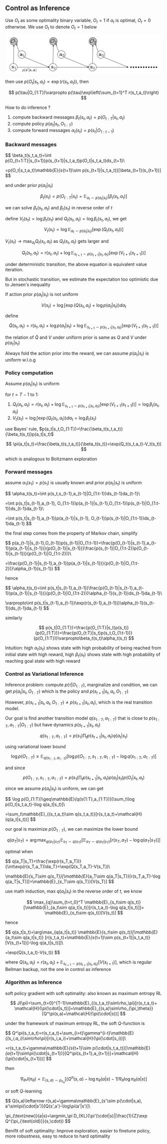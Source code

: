 ## Control as Inference

Use $O_t$ as some optimality binary variable, $O_t=1$ if $a_t$ is optimal, $O_t=0$ otherwise. We use $O_t$ to denote $O_t=1$ below

![Alt Text](pic/control.png)

then use $p(O_t|s_t,a_t)\varpropto\exp(r(s_t,a_t))$, then

$$
p(\tau|O_{1:T})\varpropto p(\tau)\exp\left(\sum_{t=1}^T r(s_t,a_t)\right)
$$

How to do inference ?

1. compute backward messages $\beta_t(s_t,a_t)=p(O_{t:T}|s_t,a_t)$
2. compute policy $p(a_t|s_t,O_{1:T})$
3. compute forward messages $\alpha_t(s_t)=p(s_t|O_{1:t-1})$

### Backward messages

$$
\beta_t(s_t,a_t)=\int p(O_{t+1:T}|s_{t+1})p(s_{t+1}|s_t,a_t)p(O_t|s_t,a_t)ds_{t+1}\\

=p(O_t|s_t,a_t)\mathbb{E}_{s_{t+1}\sim p(s_{t+1}|s_t,a_t)}[\beta_{t+1}(s_{t+1})]
$$

and under prior $p(a_t|s_t)$

$$
\beta_t(s_t)=p(O_{t:T}|s_{t})=\mathbb{E}_{a_t\sim p(a_t|s_t)}[\beta_t(s_t,a_t)]
$$

we can solve $\beta_t(s_t,a_t)$ and $\beta_t(s_t)$ in reverse order of $t$

define $V_t(s_t)=\log\beta_t(s_t)$ and $Q_t(s_t,a_t)=\log\beta_t(s_t,a_t)$, we get

$$
V_t(s_t)=\log\mathbb{E}_{a_t\sim p(a_t|s_t)}[\exp(Q_t(s_t,a_t))]
$$

$V_t(s_t)\rightarrow\max_{a_t}Q_t(s_t,a_t)$ as $Q_t(s_t,a_t)$ gets larger and

$$
Q_t(s_t,a_t)=r(s_t,a_t)+\log\mathbb{E}_{s_{t+1}\sim p(s_{t+1}|s_t,a_t)}[\exp(V_{t+1}(s_{t+1}))]
$$

under deterministic transition, the above equation is equivalent value iteration.

But in stochastic transition, we estimate the expectation too optimistic due to Jensen's inequality

If action prior $p(a_t|s_t)$ is not uniform

$$
V(s_t)=\log\int\exp\left(Q(s_t,a_t)+\log p(a_t|s_t)\right)da_t
$$

define

$$
\tilde{Q}(s_t,a_t)=r(s_t,a_t)+\log p(a_t|s_t)+\log\mathbb{E}_{s_{t+1}\sim p(s_{t+1}|s_t,a_t)}[\exp(V_{t+1}(s_{t+1}))]
$$

the relation of $\tilde{Q}$ and $V$ under uniform prior is same as $Q$ and $V$ under $p(a_t|s_t)$

Always fold the action prior into the reward, we can assume $p(a_t|s_t)$ is uniform w.l.o.g

### Policy computation

Assume $p(a_t|s_t)$ is uniform

for $t=T-1$ to 1:

1. $Q_t(s_t,a_t)=r(s_t,a_t)+\log\mathbb{E}_{s_{t+1}\sim p(s_{t+1}|s_t,a_t)}[\exp(V_{t+1}(s_{t+1}))]=\log\beta_t(s_t,a_t)$
2. $V_t(s_t)=\log\int\exp(Q_t(s_t,a_t))da_t=\log\beta_t(s_t)$

use Bayes' rule, $p(a_t|s_t,O_{1:T})=\frac{\beta_t(s_t,a_t)}{\beta_t(s_t)}p(a_t|s_t)$

$$
\pi(a_t|s_t)=\frac{\beta_t(s_t,a_t)}{\beta_t(s_t)}=\exp(Q_t(s_t,a_t)-V_t(s_t))
$$

which is analogous to Boltzmann exploration

### Forward messages

assume $\alpha_1(s_1)=p(s_1)$ is usually known and prior $p(a_{t}|s_t)$ is uniform

$$
\alpha_t(s_t)=\int p(s_t,s_{t-1},a_{t-1}|O_{1:t-1})ds_{t-1}da_{t-1}\\

=\int p(s_t|s_{t-1},a_{t-1}, O_{1:t-1})p(a_{t-1}|s_{t-1},O_{1:t-1})p(s_{t-1}|O_{1:t-1})ds_{t-1}da_{t-1}\\

=\int p(s_t|s_{t-1},a_{t-1})p(a_{t-1}|s_{t-1}, O_{t-1})p(s_{t-1}|O_{1:t-1})ds_{t-1}da_{t-1}
$$

the final step comes from the property of Markov chain, simplify

$$
p(a_{t-1}|s_{t-1},O_{t-1})p(s_{t-1}|O_{1:t-1})=\frac{p(O_{t-1}|s_{t-1},a_{t-1})p(a_{t-1}|s_{t-1})}{p(O_{t-1}|s_{t-1})}\frac{p(s_{t-1}|O_{1:t-2})p(O_{t-1}|s_{t-1})}{p(O_{t-1}|O_{1:t-2})}\\

=\frac{p(O_{t-1}|s_{t-1},a_{t-1})p(a_{t-1}|s_{t-1})}{p(O_{t-1}|O_{1:t-2})}\alpha_{t-1}(s_{t-1})
$$

hence

$$
\alpha_t(s_t)=\int p(s_t|s_{t-1},a_{t-1})\frac{p(O_{t-1}|s_{t-1},a_{t-1})p(a_{t-1}|s_{t-1})}{p(O_{t-1}|O_{1:t-2})}\alpha_{t-1}(s_{t-1})ds_{t-1}da_{t-1}\\

\varpropto\int p(s_t|s_{t-1},a_{t-1})\exp(r(s_{t-1},a_{t-1}))\alpha_{t-1}(s_{t-1})ds_{t-1}da_{t-1}
$$

similarly

$$
p(s_t|O_{1:T})=\frac{p(O_{1:T}|s_t)p(s_t)}{p(O_{1:T})}=\frac{p(O_{t:T}|s_t)p(s_t,O_{1:t-1})}{p(O_{1:T})}\varpropto\beta_t(s_t)\alpha_t(s_t)
$$

Intuition: high $\alpha_t(s_t)$ shows state with high probability of being reached from initial state with high reward, high $\beta_t(s_t)$ shows state with high probability of reaching goal state with high reward

### Control as Variational Inference

Inference problem: compute $p(\tau|O_{1:T})$, marginalize and condition, we can get $p(a_t|s_t,O_{1:T})$ which is the policy and $p(s_{t+1}|s_t,a_t,O_{1:T})$

However, $p(s_{t+1}|s_t,a_t,O_{1:T})\neq p(s_{t+1}|s_t,a_t)$, which is the real transition model.

Our goal is find another transition model $q(s_{1:T},a_{1:T})$ that is close to $p(s_{1:T},a_{1:T}|O_{1:T})$ but have dynamics $p(s_{t+1}|s_t,a_t)$

$$
q(s_{1:T},a_{1:T})=p(s_1)\prod_t p(s_{t+1}|s_t,a_t)q(a_t|s_t)
$$

using variational lower bound

$$
\log p(O_{1:T})\geq\mathbb{E}_{q(s_{1:T},a_{1:T})}[\log p(O_{1:T},s_{1:T},a_{1:T})-\log q(s_{1:T},a_{1:T})]
$$

and since

$$
p(O_{1:T},s_{1:T},a_{1:T})=p(s_1)\prod_t p(s_{t+1}|s_t,a_t)p(a_t|s_t)p(O_t|s_t,a_t)
$$

since we assume $p(a_t|s_t)$ is uniform, we can get

$$
\log p(O_{1:T})\geq\mathbb{E}_{q(s_{1:T},a_{1:T})}[\sum_t\log p(O_t|s_t,a_t)-\log q(a_t|s_t)]\\

=\sum_t\mathbb{E}_{(s_t,a_t)\sim q(s_t,a_t)}[r(s_t,a_t)+\mathcal{H}(q(a_t|s_t))]
$$

our goal is maximize $p(O_{1:T})$, we can maximize the lower bound

$$
q(a_T|s_T)=\arg\max_{q(a_T|s_T)} \mathbb{E}_{s_T\sim q(s_T)}[\mathbb{E}_{a_T\sim q(a_T|s_T)}[r(s_T,a_T)-\log q(a_T|s_T)]]
$$

optimal when

$$
q(a_T|s_T)=\frac{\exp(r(s_T,a_T))}{\int\exp(r(s_T,a_T))da_T}=\exp(Q(s_T,a_T)-V(s_T))\\

\mathbb{E}_{s_T\sim q(s_T)}[\mathbb{E}_{a_T\sim q(a_T|s_T)}[r(s_T,a_T)-\log q(a_T|s_T)]]=\mathbb{E}_{s_T\sim q(s_T)}[V(s_T)]
$$

use math induction, max $q(a_t|s_t)$ in the reverse order of $t$, we know

$$
\max_{q}\sum_{t=t_0}^T \mathbb{E}_{s_t\sim q(s_t)}[\mathbb{E}_{a_t\sim q(a_t|s_t)}[r(s_t,a_t)-\log q(a_t|s_t)]]= \mathbb{E}_{s_t\sim q(s_t)}[V(s_t)]
$$

hence

$$
q(a_t|s_t)=\arg\max_{q(a_t|s_t)} \mathbb{E}_{s_t\sim q(s_t)}[\mathbb{E}_{a_t\sim q(a_t|s_t)} [r(s_t,a_t)+\mathbb{E}_{s_{t+1}\sim p(s_{t+1}|s_t,a_t)}[V(s_{t+1})]-\log q(a_t|s_t)]]\\

=\exp(Q(s_t,a_t)-V(s_t))
$$

where $Q(s_t,a_t)=r(s_t,a_t)+\mathbb{E}_{s_{t+1}\sim p(s_{t+1}|s_t,a_t)}[V(s_{t+1})]$, which is regular Bellman backup, not the one in control as inference

### Algorithm as Inference

soft policy gradient with soft optimality: also known as maximum entropy RL

$$
J(\pi)=\sum_{t=0}^{T-1}\mathbb{E}_{(s_t,a_t)\sim\rho_\pi}[r(s_t,a_t)+ \mathcal{H}(\pi(\cdot|s_t))]=\mathbb{E}_{(s,a)\sim\rho_{\pi_\theta}}[Q^\pi(s,a)+\mathcal{H}(\pi(\cdot|s))]
$$

under the framework of maximum entropy RL, the soft $Q$-function is

$$
Q^\pi(s_t,a_t)=r(s_t,a_t)+\sum_{i>t}\gamma^{i-t}\mathbb{E}_{(s_i,a_i)\sim\rho_\pi}[r(s_i,a_i)+\mathcal{H}(\pi(\cdot|s_i))]\\

=r(s_t,a_t)+\gamma\mathbb{E}_{s_{t+1}\sim p(\cdot|s_t,a_t)}[\mathbb{E}_{a_{t+1}\sim\pi(\cdot|s_{t+1})}[Q^\pi(s_{t+1},a_{t+1})]+\mathcal{H}(\pi(\cdot|s_{t+1}))]
$$

then

$$
\nabla_\theta J(\pi_\theta)=\mathbb{E}_{(s,a)\sim\rho_{\pi_\theta}}[(Q^\pi(s,a)-\log\pi_\theta(a|s)-1)\nabla_\theta\log\pi_\theta(a|s)]
$$

or soft $Q$-learning

$$
Q(s,a)\leftarrow r(s,a)+\gamma\mathbb{E}_{s'\sim p(\cdot|s,a), a'\sim\pi(\cdot|s')}[Q(s',a')-\log\pi(a'|s')]\\

\pi_{\text{new}}(a|s)=\argmin_\pi D_{KL}(\pi'(\cdot|s)||\frac{1}{Z}\exp Q^{\pi_{\text{old}}}(s,\cdot))
$$

Benifit of soft optimality: Improve exploration, easier to finetune policy, more robustness, easy to reduce to hard optimality
